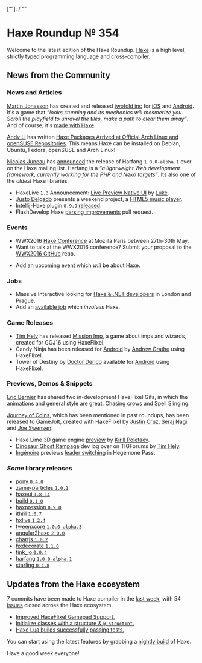 [_template]: ../templates/roundup.html
[date]: / "2016-02-03 09:54:00"
[modified]: / "2015-02-09 14:09:00"
[published]: / "2015-02-09 14:30:00"
[“”]: / “”

# Haxe Roundup № 354

Welcome to the latest edition of the Haxe Roundup. [Haxe](http://haxe.org/?utm_source=haxe.io) is a high level, strictly typed programming language and cross-compiler.

## News from the Community

### News and Articles

[Martin Jonasson][tw1] has created and released
[twofold inc][l1] for [iOS][l2] and [Android][l3].
It's a game that _“looks stunning and its mechanics will mesmerize you. Scroll the playfield to unravel the tiles, make a path to clear them away”_. And of course, it's [made with Haxe][l4].

[Andy Li][tw2] has written [Haxe Packages Arrived at Official Arch Linux and openSUSE Repositories][l5]. This means Haxe can be installed on Debian, Ubuntu, Fedora, openSUSE and Arch Linux!

[Nicolas Juneau][gh1] has [announced][l15] the 
release of Harfang `1.0.0-alpha.1` over on the Haxe mailing list. Harfang is a _“a lightweight Web development framework, currently working for the PHP and Neko targets”_. Its also one of the 
_oldest_ Haxe libraries.

- HaxeLive `1.3` Announcement: [Live Preview Native UI][l14] by [Luke][tw10].
- [Justo Delgado][tw12] presents a weekend project, a [HTML5 music player][l17].
- Intellij-Haxe plugin `0.9.9` [released](https://github.com/TiVo/intellij-haxe/releases/tag/0.9.9).
- FlashDevelop Haxe [parsing improvements](https://github.com/fdorg/flashdevelop/pull/1068) pull request.

### Events

- WWX2016 [Haxe Conference](https://github.com/silexlabs/wwx2016) at Mozilla Paris between 27th-30th May.
- Want to talk at the WWX2016 conference? Submit your proposal to the [WWX2016 GitHub](https://github.com/silexlabs/wwx2016/#talks-workshops-hackathons) repo.
+	Add an [upcoming event](https://github.com/skial/haxe.io/labels/events) which _will_ be about Haxe.

### Jobs

- Massive Interactive looking for [Haxe & .NET developers](https://groups.google.com/forum/#!msg/haxelang/rofptaPdRQg/fk661KE3CQAJ) in London and Prague.
- Add an [available job](https://github.com/skial/haxe.io/labels/jobs) which _involves_ Haxe.

### Game Releases

- [Tim Hely][tw4] has released [Mission Imp][l8], a game about imps and wizards, created for GGJ16 using HaxeFlixel.
- Candy Ninja has been released for [Android][l9] by [Andrew Grathe][tw5] using HaxeFlixel.
- Tower of Destiny by [Doctor Derico][tw11] available for [Android][l16] using HaxeFlixel.

### Previews, Demos & Snippets

[Eric Bernier][tw6] has shared two in-development
HaxeFlixel Gifs, in which the animations and 
general style are great. [Chasing crows][l10] and
[Spell Slinging][l11].

[Journey of Coins][l13], which has been mentioned in past roundups, has been released to GameJolt, created with HaxeFlixel by [Justin Cruz][tw8], [Seraj Nagi][tw9] and [Joe Swensen][bc1].

- Haxe Lime 3D game engine [preview][l6] by [Kirill Poletaev][tw3].
- [Dinosaur Ghost Rampage][l7] dev log over on TIGForums by [Tim Hely][tw4].
- [Ingénoire][tw7] previews [leader switching][l12] in Hegemone Pass.

### *Some* library releases

- [pony `0.4.0`](http://lib.haxe.org/p/pony)
- [zame-particles `1.0.1`](http://lib.haxe.org/p/zame-particles)
- [haxeui `1.8.14`](http://lib.haxe.org/p/haxeui)
- [build `0.1.0`](http://lib.haxe.org/p/build)
- [haxpression `0.9.0`](http://lib.haxe.org/p/haxpression)
- [ithril `1.0.7`](http://lib.haxe.org/p/ithril)
- [hxlive `1.2.4`](http://lib.haxe.org/p/hxlive)
- [tweenxcore `1.0.0-alpha.3`](http://lib.haxe.org/p/tweenxcore)
- [angular2haxe `2.0.0`](https://github.com/nweedon/angular2haxe/tree/rewrite-with-hxdecorate)
- [chartjs `1.0.2`](http://lib.haxe.org/p/chartjs)
- [hxdecorate `1.1.0`](https://github.com/nweedon/hxdecorate/releases/tag/1.1.0)
- [tink_io `0.0.4`](http://lib.haxe.org/p/tink_io)
- [harfang `1.0.0-alpha.1`](http://lib.haxe.org/p/harfang)
- [starling `0.4.8`](http://lib.haxe.org/p/starling)

## Updates from the Haxe ecosystem

7 commits have been made to Haxe compiler in the [last week], with 54 [issues] closed across the Haxe ecosystem.

- [Improved HaxeFlixel Gamepad Support.](https://github.com/HaxeFlixel/flixel/pull/1715)
- [Initialize classes with a structure &  `@:structInt`.](https://github.com/HaxeFoundation/haxe/issues/4526#issuecomment-179284214)
- [Haxe Lua builds successfully passing tests.](https://github.com/jdonaldson/haxe/commit/6649a15062fcc4b4f8969c726f8c76371e1a1b95#commitcomment-15903096)

You can start using the latest features by grabbing a [nightly build] of Haxe.

Have a good week everyone!

[last week]: https://github.com/issues?utf8=%E2%9C%93&q=closed%3A2016-02-02..2016-02-09+org%3Ahaxefoundation+is%3Aclosed+
[issues]: https://github.com/issues?utf8=%E2%9C%93&q=org%3Ahaxefoundation+org%3Aopenfl+org%3Asnowkit+org%3AKTXSoftware+org%3Ahaxeflixel+org%3Ahaxepunk+org%3Anmehost+org%3Ahaxeui+org%3Ahaxetink+is%3Aclosed+closed%3A2016-02-02..2016-02-09+
[nightly build]: http://build.haxe.org

[gh1]: https://github.com/njuneau "@njuneau"

[bc1]: https://jswensen.bandcamp.com/ "@jswensen"

[tw12]: https://twitter.com/jdbaudi "@jdbaudi"
[tw11]: https://twitter.com/DrDerico_ru "@DrDerico_ru"
[tw10]: https://twitter.com/tienery "@tienery"
[tw9]: https://twitter.com/NaxeCode "@NaxeCode"
[tw8]: https://twitter.com/JuiceBoos "@JuiceBoos"
[tw7]: https://twitter.com/ingenoire "@ingenoire"
[tw6]: https://twitter.com/ericmbernier "@ericmbernier"
[tw5]: https://twitter.com/agrothe "@agrothe"
[tw4]: https://twitter.com/SeiferTim "@SeiferTim"
[tw3]: https://twitter.com/kircode "@kircode"
[tw2]: https://twitter.com/andy_li "@andy_li"
[tw1]: https://twitter.com/grapefrukt/ "@grapefrukt"

[l17]: https://groups.google.com/forum/#!msg/haxelang/5bViIOBmKkQ/kOyuf3pVDQAJ "Presenting a weekend project: A HTML5 music player"
[l16]: https://play.google.com/store/apps/details?id=com.drderico.towerd "Tower of Destiny on the Play Store"
[l15]: https://groups.google.com/forum/#!topic/haxelang/Xsf94bVntHE "Harfang 1.0.0-alpha.1 release"
[l14]: http://www.colour-id.co.uk/news/haxelive-13-announcement-live-preview-native-ui "HaxeLive 1.3 Announcement - Live Preview Native UI"
[l13]: http://gamejolt.com/games/journey-of-coins/124226 "Journey of Coins on GameJolt"
[l12]: https://twitter.com/ingenoire/status/696091468382003200 "Leader Switching in Hegemone Pass"
[l11]: https://twitter.com/ericmbernier/status/696027485872517120 "Spell slinging"
[l10]: https://twitter.com/ericmbernier/status/695630925187706880 "Go away, crows!"
[l9]: https://play.google.com/store/apps/details?id=com.bordereastcreative.candyninjanightrunner "Candy Ninja on the Play Store"
[l8]: http://mission-imp.tims-world.com/ "Mission Imp"
[l7]: https://forums.tigsource.com/index.php?topic=52503.0 "Dinosaur Ghost Rampage on TIGForums"
[l6]: https://twitter.com/kircode/status/694617834589179904 "Haxe Lime 3D preview"
[l5]: http://blog.onthewings.net/2016/02/02/haxe_packages_arrived_at_official_arch_linux_and_opensuse_repos/ "Haxe Packages Arrived at Official Arch Linux and openSUSE Repositories"
[l4]: https://twitter.com/grapefrukt/status/694598022735515648 "Twofold Inc made with Haxe"
[l3]: https://play.google.com/store/apps/details?id=com.grapefrukt.games.twofold "Twofold Inc on the Play Store"
[l2]: https://itunes.apple.com/us/app/twofold-inc./id1042322028?ls=1&mt=8 "Twofold Inc on the App Store"
[l1]: http://twofoldinc.com/ "Twofold Inc"
